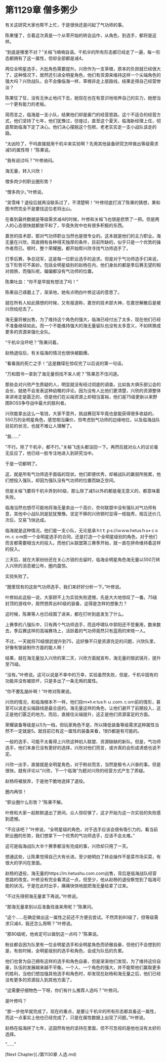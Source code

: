 # 第1129章 僧多粥少

有关这研究大家也帮不上忙，于是很快还是问起了气功师的事。

陈果懂了，合着这次真是一个从零开始的转会运作，从角色，到选手，都将是这样。

“到底是哪里不对？”关榕飞喃喃自语。千机伞的所有形态都已经走了一遍，每一形态都拥有了这一属性，但却全部都是减4。

两位全明星选手，大批角色需要提升。兴欣作为一支草根，原本的负担就已经很大了，这种情况下，居然还引进全明星角色，他们有资源来维持这样一个尖端角色的强大吗？兴欣战队，会不会像临海一样，草根非走上层路线，结果走得自己经营惨淡？

陈果怔了怔，没有无休止地问下去，她现在也在有意识地培养自己的实力，她想当一个更有能力的老板。

简而言之，临海是一支小队，结果他们却是豪门的经营思路。这个不适合的经营方式，他们坚持了七年，他们犹豫过，彷徨过，直至这个夏天，临海新经理上任，彻底帮助临海下定了决心。他们决心摆脱这个包袱，老老实实走一支小战队该走的路。

“太凶险了，干吗直接就用千机伞来实验啊？先用其他装备研究怎样做出等级需求减5的属性呀！”陈果说。

“我有说过吗？”叶修纳闷。

海无量，转入兴欣！

僧多肉少的职业圈形势？

“僧多肉少。”叶修说。

“吴雪峰？退役后就再没联系过了，不清楚啊！”叶修彻底打消了陈果的猜想，果和图书然完全不是要找这位老将出山。

在看到最终数据是等级需求减4的时候，叶修和关榕飞也很是悲愤了一把。但是两人的心态很快就都放平和了，毕竟失败中也有很多积极的东西。

嘉世的技术部，那对气功师职业当然也是很专业的。这本就是他们的主力职业。海无量在兴欣，简直拥有各种得天独厚的条件，目前所缺的，似乎只是一个优势的操作者而已。顿时，整个荣耀圈，都开始帮兴欣寻找气功师选手了。

打季后赛，争总冠军，这是每一位职业选手的追求。但是对于气功师选手们来说，当下形势可不美妙。包括全明星级别的赵杨在内，他们身处的都是季后赛无望的相对弱旅，而强队呢，偏偏都没有气功师的位置。

陈果吐血：“你不是早就有想法了吗！”

陈果自己琢磨上了，渐渐地，她有点明白叶修这话的意思了。

就在所有人如此猜想的时候，又有报道称，嘉世的技术部大神，在嘉世解散后是被兴欣给挖去了。

海无量将被出售，为了维持这个角色的强大，临海已经付出了太多，现在他们已经不准备继续如此。而一个不能维持强大的海无量留队也没有太多意义，不如转换成更多的资源来强化全队。

“千机伞没坏吧？”陈果问着。

赵杨退役后，有关临海的情况也很快被戳爆。

“看看我的死亡之手！”这是魏琛在惊叹完了以后说的第一句话。

“万和图书一拿到了海无量但找不来人呢？”陈果忍不住问道。

那些会对兴欣产生质疑的人，明显就没有经过彻底的调查。比如各大俱乐部公会的会长，就绝不会发表这种幼稚的评论。因为没有人比他们更清楚，兴欣的资源整体来讲肯定是匮乏的，但是他们在尖端资源上却相当富裕，他们是75级更新以来野图BOSS争夺战中最大的胜利者。

兴欣能拿出这么一笔钱，大家不意外，挑战赛冠军毕竟也是能获得很多收益的。550万的全明星角色，感觉相当廉价，但考虑到气功师的边缘地位，以及临海战队目前的状况，也就不难让人理解了。

“我……”

“不行。除了千机伞，都不行。”关榕飞连头都没回一下。再然后就对众人的议论毫无反应了，他已经一脸专注地进入到研究当中。

于是一切都明了。

这，就是所有气功师选手面临的现状。他们即便优秀，却被战队的羸弱所拖累，他们想投入强队，却因为强队没有气功师的位置而缺乏空间。

但是关榕飞要将千机伞弄到80级，那么除了减5以外的都是毫无意义的，都意味着失败。

临海当然也想尽可能地将海无量卖出一个高价，奈何联盟中没有强队对气功师有意，其他中小战队则是犹犹豫豫。坚定不移的兴欣顿时显得一枝独秀，相互还价几次后，交易飞快达成。

临海就是这种情况。他们是一支小队，无论是承ｈtｔｐs://ｗｗw.hetusｈu•ｃoｍ.ｃｏm担一个全明星选手的合同，还是打造一个全明星级别的角色，对于他们而言都需要相当大的投入。而他们从联盟第三赛季开始，就一直在拼命维持着这样的投入。

三天后，就在大家纷纷还在关心方锐的去留时，临海全明星角色海无量以550万转入兴欣的消息被公布，圈内震惊。

实验失败了。

“圈里现有的这些气功师选手，我们来好好分析一下。”叶修说。

叶修如此这般一说，大家顾不上为实验失败遗憾，先是大大地惊叹了一番。75级封顶的游戏中，居然想弄出80级的装备，这得是怎样的想象力？

这时候，陈果等人也已经围了进来，都在打听到底发生了什么。

上赛季的八强队中，只有两个气功师选手，而且呼啸队中郭阳还不受重用，数来数去，季后赛这样的高端赛场上，活跃着的气功师竟然只有蓝雨的宋晓一人。

不过，一天就将70级银武提升到75，这好像不只是资源充足的问题，兴欣队里，好像有银装制作方面的能人啊！

结果，就在海无量加入兴欣的第二天，兴欣方面就宣布，海无量的银武镜月，提升至75级。

“没有。”叶修说。这可以说是不幸中的万幸，实验虽然失败，但是，千机伞固有的功能并没有被损坏，只是多出了一条无用的属性。

“你不要乱脑补啊！”叶修对陈果说。

兴欣的情况，和临海根本不一样。他们目ｍ•hｅtusｈｕ.coｍ.ｃoｍ前的情形，甚至可以说走尖端路线是最合适的。海无量这样的角色，让他们避开了前期投入，这正是他们匮乏的地方。而后，直接往尖端提升，这正是他们资源富足的方面。

荣耀装备等级是以5为一档，但玩家角色不是，所以降低装备等级需求这种属性当然不一定就是5。就目前已有这一属性的装备来看，1到5都是有可能的。

一般的选手，可能不太看得上兴欣这种初入联盟、资源缺缺的新队。但是，气功师选手，他们本身已没有更好的选择，兴欣对他们而言，或许真的会形成诱惑也说不定。

兴欣一出手，直接就是全明星角色，对于粉丝而言，当然是极令人兴奋的事。但是很快，就有评论以“兴欣，下一个临海”为题对兴欣的经营方式产生了质疑。

赵杨将被放弃，于是他干脆地选择了退役。

圈内再惊！

“职业圈什么形势？”陈果不解。

叶修和大家一起默默退出了房间，众人惊叹够了，这才开始为这一次实验的失败感到遗憾。

“不应该吧？”叶修说，“全明星级的角色，对于选手应该会很有吸引力的。看当前职业圈的形势，我们想拿下一个优秀的气功师选手，应该不会太难。”

这可是临海战队大半个赛季都没有完成的事，兴欣却只用了一天。

想通这些，让陈果觉得自己大有长进。至少她明白了转会操作不是菜市场买菜，有很大的学问在里面。

赵杨的退役，海无量的https://m.hetushu.com.com出售，背后是临海战队经营思路的改变。叶修没有完全看清这一点，但至少，他从赵杨的退役察觉到了临海可能的状况。于是在此时出手，痛痛快快地就把海无量给拿了过来。

“不过先得把海无量拿下再说。”叶修说。

“那海无量拿到以后准备找谁来用呢？”陈果问。

“这个……在确定做出这一属性之前还不方便去尝试。不然弄到80级了，但等级需求只减4，我还怎么用啊？”叶修说。

“那80级呢，他肯定可以做到这一点吗？”陈果说。

粉丝都会因为队里有一位全明星选手和全明星角色而骄傲自豪，但他们不会想到的是，有些时候，全明星级别的选手和角色，会成为队伍的负累。

他们也曾为自己拥有这样的选手和角色自豪，但是渐渐他们发现，为了维持这份自豪，队伍的发展越来越不平衡。一个人、一个角色的强大，并不能帮他们赢取更多的胜利，当他们想加强其他选手和角色时，却发现在赵杨和海无量之后，他们已经没有更多的资源投入到其他方面了。

“这需要仔细物色一下呀，你们有什么推荐人选吗？”叶修问。

是叶修吗？

“那一步他早就完成了。现在的重点，是要让千机伞的所有形态都具备这一属性，而这一点事实上他也已经完成了，只是在属性数据上出现了问题。”叶修说。

赵杨在临海拼了七年，这固然有他的坚持在里面，但不可忽视的是他也没有太好的选择。

“……”



[Next Chapter](./第1130章 人选.md)